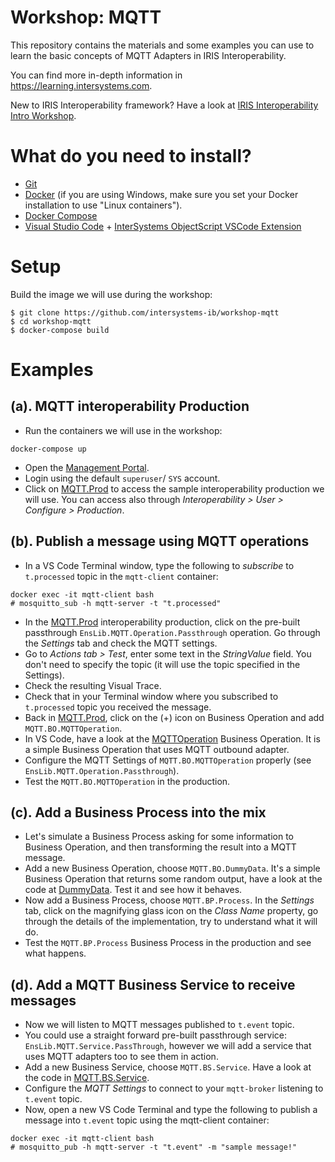 # Workshop: MQTT
This repository contains the materials and some examples you can use to learn the basic concepts of MQTT Adapters in IRIS Interoperability. 

You can find more in-depth information in https://learning.intersystems.com.

New to IRIS Interoperability framework? Have a look at [IRIS Interoperability Intro Workshop](https://github.com/intersystems-ib/workshop-interop-intro).

# What do you need to install? 
* [Git](https://git-scm.com/downloads) 
* [Docker](https://www.docker.com/products/docker-desktop) (if you are using Windows, make sure you set your Docker installation to use "Linux containers").
* [Docker Compose](https://docs.docker.com/compose/install/)
* [Visual Studio Code](https://code.visualstudio.com/download) + [InterSystems ObjectScript VSCode Extension](https://marketplace.visualstudio.com/items?itemName=daimor.vscode-objectscript)

# Setup
Build the image we will use during the workshop:

```console
$ git clone https://github.com/intersystems-ib/workshop-mqtt
$ cd workshop-mqtt
$ docker-compose build
```

# Examples

## (a). MQTT interoperability Production
* Run the containers we will use in the workshop:
```
docker-compose up
```
* Open the [Management Portal](http://localhost:52773/csp/sys/UtilHome.csp).
* Login using the default `superuser`/ `SYS` account.
* Click on [MQTT.Prod](http://localhost:52773/csp/user/EnsPortal.ProductionConfig.zen?PRODUCTION=MQTT.Prod) to access the sample interoperability production we will use. You can access also through *Interoperability > User > Configure > Production*.


## (b). Publish a message using MQTT operations
* In a VS Code Terminal window, type the following to *subscribe* to `t.processed` topic in the `mqtt-client` container:
```console
docker exec -it mqtt-client bash
# mosquitto_sub -h mqtt-server -t "t.processed"
``` 
* In the [MQTT.Prod](http://localhost:52773/csp/user/EnsPortal.ProductionConfig.zen?PRODUCTION=MQTT.Prod) interoperability production, click on the pre-built passthrough `EnsLib.MQTT.Operation.Passthrough` operation. Go through the *Settings* tab and check the MQTT settings.
* Go to *Actions tab > Test*, enter some text in the *StringValue* field. You don't need to specify the topic (it will use the topic specified in the Settings).
* Check the resulting Visual Trace.
* Check that in your Terminal window where you subscribed to `t.processed` topic you received the message.
* Back in [MQTT.Prod](http://localhost:52773/csp/user/EnsPortal.ProductionConfig.zen?PRODUCTION=MQTT.Prod), click on the (+) icon on Business Operation and add `MQTT.BO.MQTTOperation`.
* In VS Code, have a look at the [MQTTOperation](iris/src/MQTT/BO/MQTTOperation.cls) Business Operation. It is a simple Business Operation that uses MQTT outbound adapter.
* Configure the MQTT Settings of `MQTT.BO.MQTTOperation` properly (see `EnsLib.MQTT.Operation.Passthrough`).
* Test the `MQTT.BO.MQTTOperation` in the production.

## (c). Add a Business Process into the mix
* Let's simulate a Business Process asking for some information to Business Operation, and then transforming the result into a MQTT message.
* Add a new Business Operation, choose `MQTT.BO.DummyData`. It's a simple Business Operation that returns some random output, have a look at the code at [DummyData](iris/src/MQTT/BO/DummyData.cls). Test it and see how it behaves.
* Now add a Business Process, choose `MQTT.BP.Process`. In the *Settings* tab, click on the magnifying glass icon on the *Class Name* property, go through the details of the implementation, try to understand what it will do.
* Test the `MQTT.BP.Process` Business Process in the production and see what happens.

## (d). Add a MQTT Business Service to receive messages
* Now we will listen to MQTT messages published to `t.event` topic.
* You could use a straight forward pre-built passthrough service: `EnsLib.MQTT.Service.PassThrough`, however we will add a service that uses MQTT adapters too to see them in action.
* Add a new Business Service, choose `MQTT.BS.Service`. Have a look at the code in [MQTT.BS.Service](iris/src/MQTT/BS/MQTTService.cls).
* Configure the *MQTT Settings* to connect to your `mqtt-broker` listening to `t.event` topic. 
* Now, open a new VS Code Terminal and type the following to publish a message into `t.event` topic using the mqtt-client container:
```console
docker exec -it mqtt-client bash
# mosquitto_pub -h mqtt-server -t "t.event" -m "sample message!"
``` 



